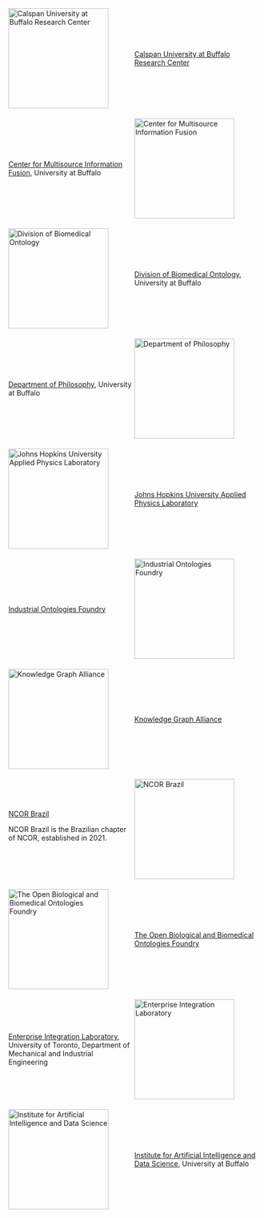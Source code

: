 <!DOCTYPE html>
<html lang="en">
<head>
    <meta charset="UTF-8">
    <title>Organizations</title>
    <style>
        .container {
            display: flex;
            align-items: center;
            margin-bottom: 20px;
        }
        .container:nth-child(even) {
            flex-direction: row-reverse;
        }
        .text, .image {
            flex: 1;
        }
        img {
            width: 200px;
            height: auto;
        }
    </style>
</head>
<body>

<div class="container">
    <div class="text">
        <a href="https://cubrc.org/">Calspan University at Buffalo Research Center</a>
    </div>
    <div class="image">
        <img src="https://raw.githubusercontent.com/johnbeve/NCOR-Test/main/docs/assets/logos/cubrc.png" alt="Calspan University at Buffalo Research Center">
    </div>
</div>

<div class="container">
    <div class="text">
        <a href="https://www.buffalo.edu/cmif.html">Center for Multisource Information Fusion</a>, University at Buffalo
    </div>
    <div class="image">
        <img src="https://raw.githubusercontent.com/johnbeve/NCOR-Test/main/docs/assets/logos/cmif.png" alt="Center for Multisource Information Fusion">
    </div>
</div>

<div class="container">
    <div class="text">
        <a href="http://medicine.buffalo.edu/departments/biomedical-informatics/divisions/biomedical-ontology.html">Division of Biomedical Ontology</a>, University at Buffalo
    </div>
    <div class="image">
        <img src="https://raw.githubusercontent.com/johnbeve/NCOR-Test/main/docs/assets/logos/dbi.png" alt="Division of Biomedical Ontology">
    </div>
</div>

<div class="container">
    <div class="text">
        <a href="https://www.buffalo.edu/cas/philosophy/grad-study/ontology.html">Department of Philosophy</a>, University at Buffalo
    </div>
    <div class="image">
        <img src="https://raw.githubusercontent.com/johnbeve/NCOR-Test/main/docs/assets/logos/philosophy.png" alt="Department of Philosophy">
    </div>
</div>

<div class="container">
    <div class="text">
        <a href="https://www.jhuapl.edu/">Johns Hopkins University Applied Physics Laboratory</a>
    </div>
    <div class="image">
        <img src="https://raw.githubusercontent.com/johnbeve/NCOR-Test/main/docs/assets/logos/apl.png" alt="Johns Hopkins University Applied Physics Laboratory">
    </div>
</div>

<div class="container">
    <div class="text">
        <a href="https://spec.industrialontologies.org/iof/">Industrial Ontologies Foundry</a>
    </div>
    <div class="image">
        <img src="https://raw.githubusercontent.com/johnbeve/NCOR-Test/main/docs/assets/logos/iof.png" alt="Industrial Ontologies Foundry">
    </div>
</div>

<div class="container">
    <div class="text">
        <a href="https://www.kg-alliance.org/about/">Knowledge Graph Alliance</a>
    </div>
    <div class="image">
        <img src="https://raw.githubusercontent.com/johnbeve/NCOR-Test/main/docs/assets/logos/kga.png" alt="Knowledge Graph Alliance">
    </div>
</div>

<div class="container">
    <div class="text">
        <a href="https://ontology-br.com.br/about/">NCOR Brazil</a>
        <p>NCOR Brazil is the Brazilian chapter of NCOR, established in 2021.</p>
    </div>
    <div class="image">
        <img src="https://raw.githubusercontent.com/johnbeve/NCOR-Test/main/docs/assets/logos/ncor-brazil.png" alt="NCOR Brazil">
    </div>
</div>

<div class="container">
    <div class="text">
        <a href="https://obofoundry.org/">The Open Biological and Biomedical Ontologies Foundry</a>
    </div>
    <div class="image">
        <img src="https://raw.githubusercontent.com/johnbeve/NCOR-Test/main/docs/assets/logos/obo.png" alt="The Open Biological and Biomedical Ontologies Foundry">
    </div>
</div>

<div class="container">
    <div class="text">
        <a href="https://eil.mie.utoronto.ca/projects/tove-project/">Enterprise Integration Laboratory</a>, University of Toronto, Department of Mechanical and Industrial Engineering
    </div>
    <div class="image">
        <img src="https://raw.githubusercontent.com/johnbeve/NCOR-Test/main/docs/assets/logos/tove.png" alt="Enterprise Integration Laboratory">
    </div>
</div>

<div class="container">
    <div class="text">
        <a href="https://www.buffalo.edu/ai-data-science.html">Institute for Artificial Intelligence and Data Science</a>, University at Buffalo
    </div>
    <div class="image">
        <img src="https://raw.githubusercontent.com/johnbeve/NCOR-Test/main/docs/assets/logos/iad.png" alt="Institute for Artificial Intelligence and Data Science">
    </div>
</div>

</body>
</html>